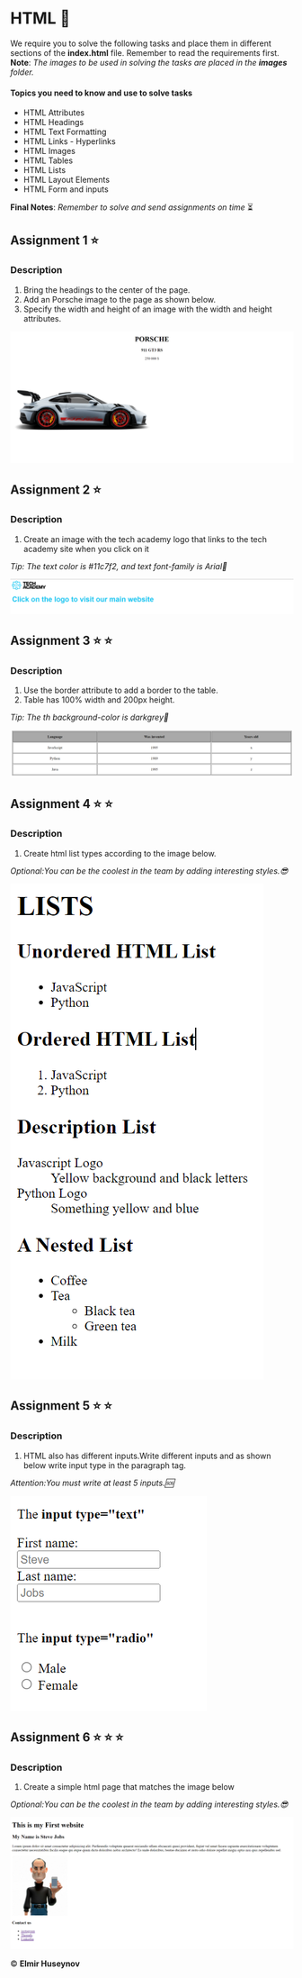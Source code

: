 

# HTML  :beginner:

We require you to solve the following tasks and place them in different sections of the **index.html** file. Remember to read the requirements first.\
**Note**: *The images to be used in solving the tasks are placed in the **images** folder.*  



#### Topics you need to know and use to solve tasks

* HTML Attributes
* HTML Headings
* HTML Text Formatting 
* HTML Links - Hyperlinks
* HTML Images
* HTML Tables
* HTML Lists
* HTML Layout Elements
* HTML Form and inputs

**Final Notes**: *Remember to solve and send assignments on time* :hourglass_flowing_sand:




## Assignment 1   :star:

### Description
1. Bring the headings to the center of the page.
2. Add an Porsche image to the page as shown below.
3. Specify the width and height of an image with the width and height attributes.

![Image of Porsche Site](./images/task1.png)

## Assignment 2   :star:

### Description

1. Create an image with the tech academy logo that links to the tech academy site when you click on it


*Tip: The text color is #11c7f2, and text font-family is Arial🫡*

![Image of Person](./images/task2.png)

## Assignment 3   :star: :star:

### Description

1. Use the border attribute to add a border to the table.
2. Table has 100%  width and 200px  height.

*Tip: The th background-color is darkgrey🫡*


![Image of Person](./images/task3.png)


## Assignment 4   :star:  :star:

### Description

1. Create html list types according to the image below.

*Optional:You can be the coolest in the team by adding interesting styles.😎*


![Image of Bordered table](./images/task4.png)

## Assignment 5   :star:  :star:

### Description
1. HTML also has different inputs.Write different inputs and as shown below write input type in the paragraph tag.

*Attention:You must write at least 5 inputs.🆘*


![Image of HTML lists](./images/task5.png) 



## Assignment 6  :star:  :star: :star:

### Description

1. Create a simple html page that matches the image below

*Optional:You can be the coolest in the team by adding interesting styles.😎*

![Image of HTML simple page](./images/task6.png)

:copyright: **Elmir Huseynov**

